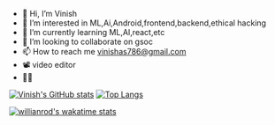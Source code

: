 - 👋 Hi, I’m Vinish
- 👀 I’m interested in ML,Ai,Android,frontend,backend,ethical hacking
- 🌱 I’m currently learning ML,AI,react,etc
- 💞️ I’m looking to collaborate on gsoc
- 📫 How to reach me vinishas786@gmail.com
- 📽 video editor
- 👨‍🎓




[![Vinish's GitHub stats](https://github-readme-stats.vercel.app/api?username=vinishhub)](https://github.com/vinishhub/github-readme-stats) [![Top Langs](https://github-readme-stats.vercel.app/api/top-langs/?username=vinishhub&layout=compact)](https://github.com/vinishhub/github-readme-stats)

[![willianrod's wakatime stats](https://github-readme-stats.vercel.app/api/wakatime?username=willianrod)](https://github.com/vinishhub/github-readme-stats)


<!---
vinishhub/vinishhub is a ✨ special ✨ repository because its `README.md` (this file) appears on your GitHub profile.
You can click the Preview link to take a look at your changes.
--->

